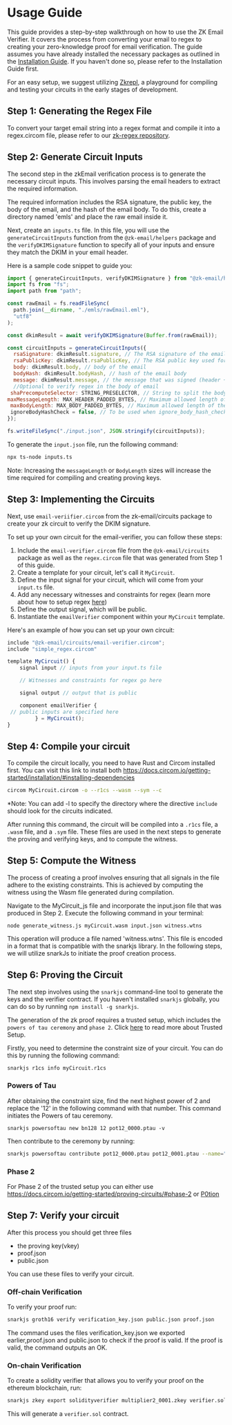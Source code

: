 # Usage Guide

This guide provides a step-by-step walkthrough on how to use the ZK Email Verifier. It covers the process from converting your email to regex to creating your zero-knowledge proof for email verification. The guide assumes you have already installed the necessary packages as outlined in the [Installation Guide](../Installation/README.md). If you haven't done so, please refer to the Installation Guide first.


For an easy setup, we suggest utilizing [Zkrepl](https://github.com/zkemail/zk-regex), a playground for compiling and testing your circuits in the early stages of development.

## Step 1: Generating the Regex File
To convert your target email string into a regex format and compile it into a regex.circom file, please refer to our [zk-regex repository](www.github.com/zkemail/zk-regex).


## Step 2: Generate Circuit Inputs

The second step in the zkEmail verification process is to generate the necessary circuit inputs. This involves parsing the email headers to extract the required information. 

The required information includes the RSA signature, the public key, the body of the email, and the hash of the email body. To do this, create a directory named 'emls' and place the raw email inside it.

Next, create an `inputs.ts` file. In this file, you will use the `generateCircuitInputs` function from the `@zk-email/helpers` package and the `verifyDKIMSignature` function to specify all of your inputs and ensure they match the DKIM in your email header. 

Here is a sample code snippet to guide you:

```javascript
import { generateCircuitInputs, verifyDKIMSignature } from "@zk-email/helpers";
import fs from "fs";
import path from "path";

const rawEmail = fs.readFileSync(
  path.join(__dirname, "./emls/rawEmail.eml"),
  "utf8"
);

const dkimResult = await verifyDKIMSignature(Buffer.from(rawEmail));

const circuitInputs = generateCircuitInputs({
  rsaSignature: dkimResult.signature, // The RSA signature of the email
  rsaPublicKey: dkimResult.rsaPublicKey, // The RSA public key used for verification
  body: dkimResult.body, // body of the email 
  bodyHash: dkimResult.bodyHash, // hash of the email body
  message: dkimResult.message, // the message that was signed (header + bodyHash)
  //Optional to verify regex in the body of email
 shaPrecomputeSelector: STRING_PRESELECTOR, // String to split the body for SHA pre computation 
maxMessageLength: MAX_HEADER_PADDED_BYTES, // Maximum allowed length of the message in circuit
 maxBodyLength: MAX_BODY_PADDED_BYTES, // Maximum allowed length of the body in circuit
 ignoreBodyHashCheck = false, // To be used when ignore_body_hash_check is true in circuit
});

fs.writeFileSync("./input.json", JSON.stringify(circuitInputs));
```

To generate the `input.json` file, run the following command:

```bash
npx ts-node inputs.ts
```

Note: Increasing the `messageLength` or `BodyLength` sizes will increase the time required for compiling and creating proving keys.



## Step 3: Implementing the Circuits
Next, use `email-veriifier.circom` from the zk-email/circuits package to create your zk circuit to verify the DKIM signature.


To set up your own circuit for the email-verifier, you can follow these steps:

1. Include the `email-verifier.circom` file from the `@zk-email/circuits` package as well as the `regex.circom` file that was generated from Step 1 of this guide.
2. Create a template for your circuit, let's call it `MyCircuit`.
3. Define the input signal for your circuit, which will come from your `input.ts` file.
4. Add any necessary witnesses and constraints for regex (learn more about how to setup regex [here]( https://github.com/zkemail/zk-regex))
5. Define the output signal, which will be public.
6. Instantiate the `emailVerifier` component within your `MyCircuit` template.

Here's an example of how you can set up your own circuit:

```javascript
include "@zk-email/circuits/email-verifier.circom";
include "simple_regex.circom"

template MyCircuit() {
    signal input // inputs from your input.ts file

    // Witnesses and constraints for regex go here

    signal output // output that is public

    component emailVerifier {
 // public inputs are specified here
         } = MyCircuit();
}
```

## Step 4: Compile your circuit

To compile the circuit locally, you need to have Rust and Circom installed first. You can visit this link to install both https://docs.circom.io/getting-started/installation/#installing-dependencies


```bash
circom MyCircuit.circom -o --r1cs --wasm --sym --c 
```
*Note: You can add -l to specify the directory where the directive `include` should look for the circuits indicated.

After running this command, the circuit will be compiled into a `.r1cs` file, a `.wasm` file, and a `.sym` file. These files are used in the next steps to generate the proving and verifying keys, and to compute the witness.

## Step 5: Compute the Witness

The process of creating a proof involves ensuring that all signals in the file adhere to the existing constraints. This is achieved by computing the witness using the Wasm file generated during compilation. 

Navigate to the MyCircuit_js file and incorporate the input.json file that was produced in Step 2. Execute the following command in your terminal:

```
node generate_witness.js myCircuit.wasm input.json witness.wtns

```

This operation will produce a file named 'witness.wtns'. This file is encoded in a format that is compatible with the snarkjs library. In the following steps, we will utilize snarkJs to initiate the proof creation process.

## Step 6: Proving the Circuit

The next step involves using the `snarkjs` command-line tool to generate the keys and the verifier contract. If you haven't installed `snarkjs` globally, you can do so by running `npm install -g snarkjs`.

The generation of the zk proof requires a trusted setup, which includes the `powers of tau ceremony` and `phase 2`. Click [here](https://zkp2p.gitbook.io/zkp2p/developer/circuits/trusted-setup-ceremony/) to read more about Trusted Setup.

Firstly, you need to determine the constraint size of your circuit. You can do this by running the following command:
```bash
snarkjs r1cs info myCircuit.r1cs
```

### Powers of Tau
After obtaining the constraint size, find the next highest power of 2 and replace the '12' in the following command with that number. This command initiates the Powers of tau ceremony.

```
snarkjs powersoftau new bn128 12 pot12_0000.ptau -v
```

Then contribute to the ceremony by running:
```bash
snarkjs powersoftau contribute pot12_0000.ptau pot12_0001.ptau --name="First contribution" -v
```
### Phase 2

For Phase 2 of the trusted setup you can either use https://docs.circom.io/getting-started/proving-circuits/#phase-2 or [P0tion](https://github.com/privacy-scaling-explorations/p0tion) 

## Step 7: Verify your circuit

After this process you should get three files
-  the proving key(vkey) 
- proof.json
- public.json

You can use these files to verify your circuit. 

### Off-chain Verification
To verify your proof run:

```bash
snarkjs groth16 verify verification_key.json public.json proof.json

```

The command uses the files verification_key.json we exported earlier,proof.json and public.json to check if the proof is valid. If the proof is valid, the command outputs an OK.


### On-chain Verification
To create a solidity verifier that allows you to verify your proof on the ethereum blockchain, run:

```bash
snarkjs zkey export solidityverifier multiplier2_0001.zkey verifier.sol

```

This will generate a `verifier.sol` contract.



